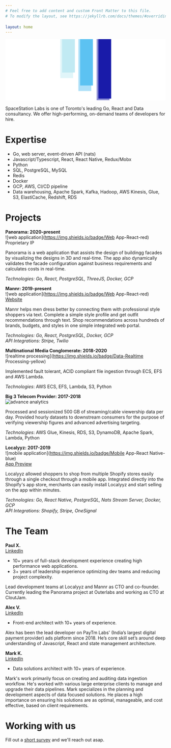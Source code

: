 ```yaml
---
# Feel free to add content and custom Front Matter to this file.
# To modify the layout, see https://jekyllrb.com/docs/themes/#overriding-theme-defaults

layout: home
---
```


![cover logo](/assets/cover.png)

SpaceStation Labs is one of Toronto's leading Go, React and Data consultancy.
We offer high-performing, on-demand teams of developers for hire.

Expertise
============

- Go, web server, event-driven API (nats)
- Javascript/Typescript, React, React Native, Redux/Mobx
- Python
- SQL, PostgreSQL, MySQL
- Redis
- Docker
- GCP, AWS, CI/CD pipeline
- Data warehousing, Apache Spark, Kafka, Hadoop, AWS Kinesis, Glue, S3, ElastiCache, Redshift, RDS

Projects
=======

**Panorama: 2020-present**  
  ![web application](https://img.shields.io/badge/Web App-React-red)  
  Proprietary IP

  Panorama is a web application that assists the design of buildingg facades by
  visualizing the designs in 3D and real-time. The app also dynamically
  validates the facade configuration against business requirements and
  calculates costs in real-time.

  _Technologies: Go, React, PostgreSQL, ThreeJS, Docker, GCP_

**Mannr: 2019-present**  
  ![web application](https://img.shields.io/badge/Web App-React-red)  
  [Website](https://www.getmannr.com/)

  Mannr helps men dress better by connecting them with professional style
  shoppers via text. Complete a simple style profile and get outfit
  recommendations through text. Shop recommendations across hundreds of brands,
  budgets, and styles in one simple integrated web portal.

  _Technologies: Go, React, PostgreSQL, Docker, GCP  
  API Integrations: Stripe, Twilio_

**Multinational Media Conglomerate: 2018-2020**  
  ![realtime processing](https://img.shields.io/badge/Data-Realtime Processing-yellow)  

  Implemented fault tolerant, ACID compliant file ingestion through ECS, EFS and
  AWS Lambda.

  _Technologies_: AWS ECS, EFS, Lambda, S3, Python

**Big 3 Telecom Provider: 2017-2018**  
  ![advance analytics](https://img.shields.io/badge/Data-Analytics-yellow)  
  
  Processed and sessionized 500 GB of streaming/cable viewership data per day.
  Provided hourly datasets to downstream consumers for the purpose of verifying
  viewership figures and advanced advertising targeting.

  _Technologies_: AWS Glue, Kinesis, RDS, S3, DynamoDB, Apache Spark, Lambda, Python

**Localyyz: 2017-2019**  
  ![mobile application](https://img.shields.io/badge/Mobile App-React Native-blue)  
  [App Preview](/assets/localyyz-demo.gif)

  Localyyz allowed shoppers to shop from multiple Shopify stores easily through
  a single checkout through a mobile app. Integrated directly into the Shopify's app store,
  merchants can easily install Localyyz and start selling on the app within minutes.

  _Technologies: Go, React Native, PostgreSQL, Nats Stream Server, Docker, GCP  
  API Integrations: Shopify, Stripe, OneSignal_

The Team
====

  **Paul X.**  
  [LinkedIn](https://www.linkedin.com/in/paulxue/)

  - 10+ years of full-stack development experience creating high performance web applications.  
  - 3+ years of leadership experience optimizing dev teams and reducing project complexity.  

  Lead development teams at Localyyz and Mannr as CTO and co-founder. Currently
  leading the Panorama project at Outerlabs and working as CTO at CloutJam.

  **Alex V.**  
  [LinkedIn](https://www.linkedin.com/in/vitiukalex/)

  - Front-end architect with 10+ years of experience.

  Alex has been the lead developer on PayTm Labs' (India’s largest digital payment provider) ads platform since 2018.
  He’s core skill set’s around deep understanding of Javascript, React and state management architecture.

  **Mark K.**  
  [LinkedIn](https://www.linkedin.com/in/mark-khaitman-a9b24a74/)

  - Data solutions architect with 10+ years of experience.

  Mark's work primarily focus on creating and auditing data ingestion workflow. He's worked with various large enterprise clients
  to manage and upgrade their data pipelines. Mark specializes in the planning and development aspects of data focused solutions.
  He places a high importance on ensuring his solutions are as optimal, manageable, and cost effective, based on client requirements.

Working with us
======

  Fill out a [short survey](https://forms.gle/jcmVSuxfzt6MBbuA8) and we'll reach out asap.
